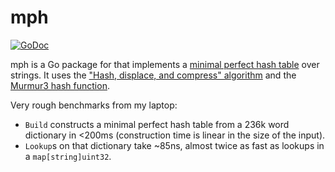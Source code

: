 # mph

[![GoDoc](https://godoc.org/github.com/cespare/mph?status.svg)](https://godoc.org/github.com/cespare/mph)

mph is a Go package for that implements a
[minimal perfect hash table](https://en.wikipedia.org/wiki/Perfect_hash_function#Minimal_perfect_hash_function)
over strings. It uses the
["Hash, displace, and compress" algorithm](http://cmph.sourceforge.net/papers/esa09.pdf) and the
[Murmur3 hash function](https://en.wikipedia.org/wiki/MurmurHash).

Very rough benchmarks from my laptop:

* `Build` constructs a minimal perfect hash table from a 236k word dictionary in <200ms (construction time is
  linear in the size of the input).
* `Lookup`s on that dictionary take ~85ns, almost twice as fast as lookups in a `map[string]uint32`.
